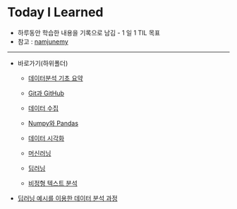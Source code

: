 # Today I Learned

- 하루동안 학습한 내용을 기록으로 남김 - 1 일 1 TIL 목표
- 참고 : [namjunemy](https://github.com/namjunemy/TIL) 

---

- 바로가기(하위폴더)

  - [데이터분석 기초 요약](https://github.com/wjsrlahrlco1998/TIL/tree/master/Basic_DataAnalysis)

  - [Git과 GitHub](https://github.com/wjsrlahrlco1998/TIL/blob/master/Basic_github)
  
  - [데이터 수집](https://github.com/wjsrlahrlco1998/TIL/blob/master/Data_crawling)
  
  - [Numpy와 Pandas](https://github.com/wjsrlahrlco1998/TIL/blob/master/Numpy_Pandas)
  
  - [데이터 시각화](https://github.com/wjsrlahrlco1998/TIL/blob/master/Data_visualization)
  
  - [머신러닝](https://github.com/wjsrlahrlco1998/TIL/blob/master/Machine_learning)

  - [딥러닝](https://github.com/wjsrlahrlco1998/TIL/blob/master/Deep_learning)
  
  - [비정형 텍스트 분석](https://github.com/wjsrlahrlco1998/TIL/blob/master/Unstructured_text_analysis)
- [딥러닝 예시를 이용한 데이터 분석 과정](https://github.com/wjsrlahrlco1998/TIL/blob/master/DI_data_analysis)
